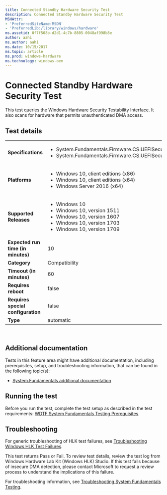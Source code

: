 ```yaml
---
title: Connected Standby Hardware Security Test
description: Connected Standby Hardware Security Test
MSHAttr:
- 'PreferredSiteName:MSDN'
- 'PreferredLib:/library/windows/hardware'
ms.assetid: 0f7f508b-d2d1-4c7b-8805-0048af998b8e
author: aahi
ms.author: aahi
ms.date: 10/15/2017
ms.topic: article
ms.prod: windows-hardware
ms.technology: windows-oem
---
```


# <span id="p_hlk_test.13292c6c-a807-4916-80ac-fea6de9af552"></span>Connected Standby Hardware Security Test


This test queries the Windows Hardware Security Testability Interface. It also scans for hardware that permits unauthenticated DMA access.

## Test details
|||
|---|---|
| **Specifications**  | <ul><li>System.Fundamentals.Firmware.CS.UEFISecureBoot.ConnectedStandby</li><li>System.Fundamentals.Firmware.CS.UEFISecureBoot.Provisioning</li></ul> |  
| **Platforms**   | <ul><li>Windows 10, client editions (x86)</li><li>Windows 10, client editions (x64)</li><li>Windows Server 2016 (x64)</li></ul> |
| **Supported Releases** | <ul><li>Windows 10</li><li>Windows 10, version 1511</li><li>Windows 10, version 1607</li><li>Windows 10, version 1703</li><li>Windows 10, version 1709</li></ul> |
|**Expected run time (in minutes)**| 10 |
|**Category**| Compatibility |
|**Timeout (in minutes)**| 60 |
|**Requires reboot**| false |
|**Requires special configuration**| false |
|**Type**| automatic |

 

## <span id="Additional_documentation"></span><span id="additional_documentation"></span><span id="ADDITIONAL_DOCUMENTATION"></span>Additional documentation


Tests in this feature area might have additional documentation, including prerequisites, setup, and troubleshooting information, that can be found in the following topic(s):

-   [System.Fundamentals additional documentation](system-fundamentals-additional-documentation.md)

## <span id="Running_the_test"></span><span id="running_the_test"></span><span id="RUNNING_THE_TEST"></span>Running the test


Before you run the test, complete the test setup as described in the test requirements: [WDTF System Fundamentals Testing Prerequisites](wdtf-system-fundamentals-testing-prerequisites.md).

## <span id="Troubleshooting"></span><span id="troubleshooting"></span><span id="TROUBLESHOOTING"></span>Troubleshooting


For generic troubleshooting of HLK test failures, see [Troubleshooting Windows HLK Test Failures](..\user\troubleshooting-windows-hlk-test-failures.md).

This test returns Pass or Fail. To review test details, review the test log from Windows Hardware Lab Kit (Windows HLK) Studio. If this test fails because of insecure DMA detection, please contact Microsoft to request a review process to understand the implications of this failure.

For troubleshooting information, see [Troubleshooting System Fundamentals Testing](troubleshooting-system-fundamentals-testing.md).

 

 






